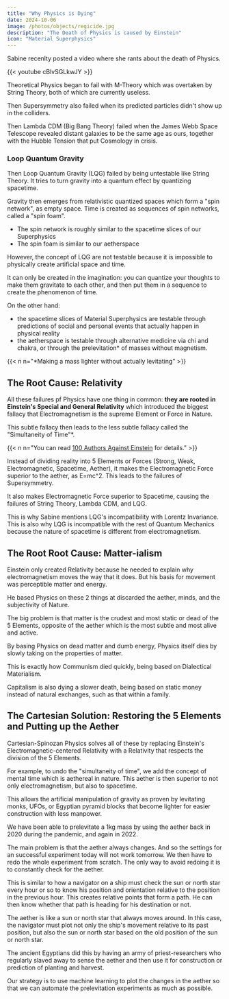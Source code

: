 ```yaml
---
title: "Why Physics is Dying"
date: 2024-10-06
image: /photos/objects/regicide.jpg
description: "The Death of Physics is caused by Einstein"
icon: "Material Superphysics"
---
```



Sabine recenlty posted a video where she rants about the death of Physics.

{{< youtube cBlvSGLkwJY >}}



Theoretical Physics began to fail with M-Theory which was overtaken by String Theory, both of which are currently useless. 

Then Supersymmetry also failed when its predicted particles didn't show up in the colliders.

Then Lambda CDM (Big Bang Theory) failed when the James Webb Space Telescope revealed distant galaxies to be the same age as ours, together with the Hubble Tension that put Cosmology in crisis.


### Loop Quantum Gravity

Then Loop Quantum Gravity (LQG) failed by being untestable like String Theory. It tries to turn gravity into a quantum effect by quantizing spacetime. 

Gravity then emerges from relativistic quantized spaces which form a "spin network", as empty space. Time is created as sequences of spin networks, called a "spin foam".

- The spin network is roughly similar to the spacetime slices of our Superphysics
- The spin foam is similar to our aetherspace

However, the concept of LQG are not testable because it is impossible to physically create artificial space and time. 

It can only be created in the imagination: you can quantize your thoughts to make them gravitate to each other, and then put them in a sequence to create the phenomenon of time. 


On the other hand:
- the spacetime slices of Material Superphysics are testable through predictions of social and personal events that actually happen in physical reality
- the aetherspace is testable through alternative medicine via chi and chakra, or through the prelevitation* of masses without magnetism.  

{{< n n="*Making a mass lighter without actually levitating" >}}



## The Root Cause: Relativity

All these failures pf Physics have one thing in common: **they are rooted in Einstein's Special and General Relativity** which introduced the biggest fallacy that Electromagnetism is the supreme Element or Force in Nature.

This subtle fallacy then leads to the less subtle fallacy called the "Simultaneity of Time"*. 


{{< n n="You can read [100 Authors Against Einstein](/research/einstein/100) for details." >}}

Instead of dividing reality into 5 Elements or Forces (Strong, Weak, Electromagnetic, Spacetime, Aether), it makes the Electromagnetic Force superior to the aether, as E=mc^2. This leads to the failures of Supersymmetry.

It also makes Electromagnetic Force superior to Spacetime, causing the failures of String Theory, Lambda CDM, and LQG.

This is why Sabine mentions LQG's incompatibility with Lorentz Invariance. This is also why LQG is incompatible with the rest of Quantum Mechanics because the nature of spacetime is different from electromagnetism.  


## The Root Root Cause: Matter-ialism

Einstein only created Relativity because he needed to explain why electromagnetism moves the way that it does. But his basis for movement was perceptible matter and energy. 

He based Physics on these 2 things at discarded the aether, minds, and the subjectivity of Nature.

The big problem is that matter is the crudest and most static or dead of the 5 Elements, opposite of the aether which is the most subtle and most alive and active.

By basing Physics on dead matter and dumb energy, Physics itself dies by slowly taking on the properties of matter. 

This is exactly how Communism died quickly, being based on Dialectical Materialism. 

Capitalism is also dying a slower death, being based on static money instead of natural exchanges, such as that within a family.



## The Cartesian Solution: Restoring the 5 Elements and Putting up the Aether

Cartesian-Spinozan Physics solves all of these by replacing Einstein's Electromagnetic-centered Relativity with a Relativity that respects the division of the 5 Elements. 

For example, to undo the "simultaneity of time", we add the concept of mental time which is aethereal in nature. This aether is then superior to not only electromagnetism, but also to spacetime. 

This allows the artificial manipulation of gravity as proven by levitating monks, UFOs, or Egyptian pyramid blocks that become lighter for easier construction with less manpower. 

We have been able to prelevitate a 1kg mass by using the aether back in 2020 during the pandemic, and again in 2022. 

The main problem is that the aether always changes. And so the settings for an successful experiment today will not work tomorrow. We then have to redo the whole experiment from scratch. The only way to avoid redoing it is to constantly check for the aether. 

This is similar to how a navigator on a ship must check the sun or north star every hour or so to know his position and orientation relative to the position in the previous hour. This creates relative points that form a path. He can then know whether that path is heading for his destination or not.

The aether is like a sun or north star that always moves around. In this case, the navigator must plot not only the ship's movement relative to its past position, but also the sun or north star based on the old position of the sun or north star. 

The ancient Egyptians did this by having an army of priest-researchers who regularly slaved away to sense the aether and then use it for construction or prediction of planting and harvest. 

Our strategy is to use machine learning to plot the changes in the aether so that we can automate the prelevitation experiments as much as possible. 


<!-- In Descartes (Cartesian) Physics, the Deterministic aspects of Reality are sourced from the 4 Forces, while the Random Jumps are sourced from the 5th Force as the Aether. So Free Will is in the Aether, and the rest are non-deterministic. Mastery of the Aether and Free Will are essential in creating a better reality. Sabine doesn't believe in free will because she doesn't care about creating the best future possible and are ok with being tossed around by random jumps. She has a fatalistic attitude which is the opposite of existentialism.  -->